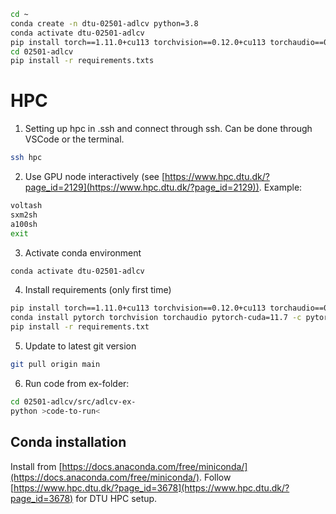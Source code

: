 ```bash
cd ~
conda create -n dtu-02501-adlcv python=3.8
conda activate dtu-02501-adlcv
pip install torch==1.11.0+cu113 torchvision==0.12.0+cu113 torchaudio==0.11.0 --extra-index-url https://download.pytorch.org/whl/cu113
cd 02501-adlcv
pip install -r requirements.txts
```


# HPC

1. Setting up hpc in .ssh and connect through ssh. Can be done through VSCode or the terminal.
```bash
ssh hpc
```

2. Use GPU node interactively (see [https://www.hpc.dtu.dk/?page_id=2129](https://www.hpc.dtu.dk/?page_id=2129)). Example:
```bash
voltash
sxm2sh
a100sh
exit
``` 

3. Activate conda environment
```bash
conda activate dtu-02501-adlcv
```

4. Install requirements (only first time)
```bash
pip install torch==1.11.0+cu113 torchvision==0.12.0+cu113 torchaudio==0.11.0 --extra-index-url https://download.pytorch.org/whl/cu113
conda install pytorch torchvision torchaudio pytorch-cuda=11.7 -c pytorch -c nvidia
pip install -r requirements.txt
```

5. Update to latest git version
```bash
git pull origin main
```

6. Run code from ex-folder:
```bash
cd 02501-adlcv/src/adlcv-ex-
python >code-to-run<
```



## Conda installation
Install from [https://docs.anaconda.com/free/miniconda/](https://docs.anaconda.com/free/miniconda/).
Follow [https://www.hpc.dtu.dk/?page_id=3678](https://www.hpc.dtu.dk/?page_id=3678) for DTU HPC setup.